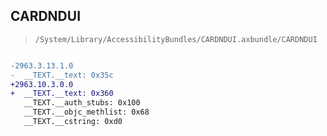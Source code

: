 ## CARDNDUI

> `/System/Library/AccessibilityBundles/CARDNDUI.axbundle/CARDNDUI`

```diff

-2963.3.13.1.0
-  __TEXT.__text: 0x35c
+2963.10.3.0.0
+  __TEXT.__text: 0x360
   __TEXT.__auth_stubs: 0x100
   __TEXT.__objc_methlist: 0x68
   __TEXT.__cstring: 0xd0

```
